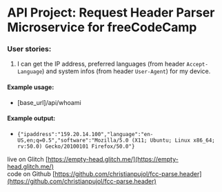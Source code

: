 # API Project: Request Header Parser Microservice for freeCodeCamp

### User stories:
1. I can get the IP address, preferred languages (from header `Accept-Language`) and system infos (from header `User-Agent`) for my device.

#### Example usage:
* [base_url]/api/whoami

#### Example output:
* `{"ipaddress":"159.20.14.100","language":"en-US,en;q=0.5","software":"Mozilla/5.0 (X11; Ubuntu; Linux x86_64; rv:50.0) Gecko/20100101 Firefox/50.0"}`

live on Glitch [https://empty-head.glitch.me/](https://empty-head.glitch.me/)  
code on Github [https://github.com/christianpujol/fcc-parse.header](https://github.com/christianpujol/fcc-parse.header)